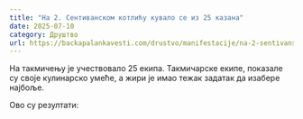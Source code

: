 ```yaml
---
title: "На 2. Сентиванском котлићу кувало се из 25 казана"
date: 2025-07-10
category: Друштво
url: https://backapalankavesti.com/drustvo/manifestacije/na-2-sentivanskom-kotlicu-kuvalo-se-iz-25-kazana/
---
```


На такмичењу је учествовало 25 екипа. Такмичарске екипе, показале су своје кулинарско умеће, а жири је имао тежак задатак да изабере најбоље.

Ово су резултати:
